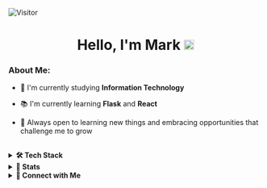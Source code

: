 ![Visitor](https://visitor-badge.laobi.icu/badge?page_id=4aer.4aer)

<h1 align="center">Hello, I'm Mark <img src="https://media0.giphy.com/media/v1.Y2lkPTc5MGI3NjExczhhZWN4aGp3cHBwcWpvZTI0bmN0Z2R1b2FneXFhNzg2Y2g5dmNsayZlcD12MV9pbnRlcm5hbF9naWZfYnlfaWQmY3Q9Zw/bCm4v4wy0LSfdz72Mr/giphy.gif" width="20px"></h1>

### About Me:
- 🧐 I'm currently studying **Information Technology**

- 📚 I'm currently learning **Flask** and **React**

- 🌱 Always open to learning new things and embracing opportunities that challenge me to grow
##

<details>
<summary><b>🛠️ Tech Stack</b></summary>
<div align="center">

#### 💻 Programming Languages
![PHP](https://img.shields.io/badge/php-%23777BB4.svg?style=for-the-badge&logo=php&logoColor=white)
![Python](https://img.shields.io/badge/python-%233776AB.svg?style=for-the-badge&logo=python&logoColor=white)

#### 🧬 Frameworks and Libraries
![CodeIgniter](https://img.shields.io/badge/codeigniter-EF4223.svg?style=for-the-badge&logo=codeigniter&logoColor=white)
![Laravel](https://img.shields.io/badge/laravel-FF2D20.svg?style=for-the-badge&logo=laravel&logoColor=white)

#### 🛢️ Services and Database
![MariaDB](https://img.shields.io/badge/mariadb-003545.svg?style=for-the-badge&logo=mariadb&logoColor=white)
![MySQL](https://img.shields.io/badge/mysql-4479A1.svg?style=for-the-badge&logo=mysql&logoColor=white)
![Postgres](https://img.shields.io/badge/postgres-%23316192.svg?style=for-the-badge&logo=postgresql&logoColor=white)


#### 🧰 Tools
![Figma](https://img.shields.io/badge/figma-%23F24E1E.svg?style=for-the-badge&logo=figma&logoColor=white)
![Git](https://img.shields.io/badge/git-%23F05033.svg?style=for-the-badge&logo=git&logoColor=white)
![Postman](https://img.shields.io/badge/postman-FF6C37.svg?style=for-the-badge&logo=postman&logoColor=white)
![Lucidchart](https://img.shields.io/badge/lucidchart-ED6C30.svg?style=for-the-badge&logo=lucidchart&logoColor=white)

</div>

</details>

<details>
  <summary><b>🧠 Stats</b></summary>
  <div align="center">
    <img style="width:317px" src="https://github-readme-stats.vercel.app/api/top-langs/?username=4aer&theme=rose_pine&exclude_repo=FPS-Game&hide_border=false&include_all_commits=false&count_private=false&layout=compact"/>
    <img style="width:400px" src="https://github-readme-stats.vercel.app/api?username=4aer&theme=rose_pine&hide_border=false&include_all_commits=false&count_private=false"/><br/>
  </div>

</details>

<details>
  <summary><b>🔗 Connect with Me</b></summary>
  <p align="center">
      <br/>
      <a href="https://www.facebook.com/mbaldovia04" target="blank"><img align="center"
         src="https://img.shields.io/badge/facebook-4267B2.svg?style=for-the-badge&logo=facebook&logoColor=white"
         alt="facebook-markolmedo" height="30"/>
      </a>
      <a href="mailto:mn.olmedo4@gmail.com" target="blank"><img align="center"
         src="https://img.shields.io/badge/gmail-EA4335.svg?style=for-the-badge&logo=gmail&logoColor=white"
         alt="gmail-markolmedo" height="30"/>
      </a>
    </p>
</details>

##